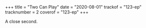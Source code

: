 +++
title = "Two Can Play"
date = "2020-08-01"
trackof = "123-ep"
tracknumber = 2
coverof = "123-ep"
+++

A close second.
